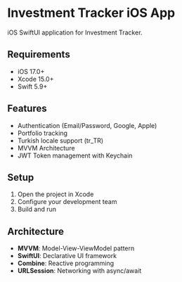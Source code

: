 # Investment Tracker iOS App

iOS SwiftUI application for Investment Tracker.

## Requirements
- iOS 17.0+
- Xcode 15.0+
- Swift 5.9+

## Features
- Authentication (Email/Password, Google, Apple)
- Portfolio tracking
- Turkish locale support (tr_TR)
- MVVM Architecture
- JWT Token management with Keychain

## Setup
1. Open the project in Xcode
2. Configure your development team
3. Build and run

## Architecture
- **MVVM**: Model-View-ViewModel pattern
- **SwiftUI**: Declarative UI framework
- **Combine**: Reactive programming
- **URLSession**: Networking with async/await